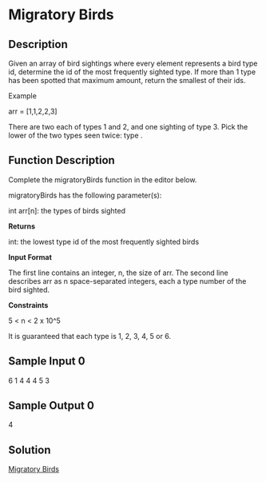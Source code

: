 # Migratory Birds

## Description

Given an array of bird sightings where every element represents a bird type id, determine the id of the most frequently sighted type. If more than 1 type has been spotted that maximum amount, return the smallest of their ids.

Example

arr = [1,1,2,2,3]

There are two each of types 1 and 2, and one sighting of type 3. Pick the lower of the two types seen twice: type .

## Function Description

Complete the migratoryBirds function in the editor below.

migratoryBirds has the following parameter(s):

int arr[n]: the types of birds sighted

**Returns**

int: the lowest type id of the most frequently sighted birds

**Input Format**

The first line contains an integer, n, the size of arr.
The second line describes arr as n space-separated integers, each a type number of the bird sighted.

**Constraints**

5 < n < 2 x 10^5

It is guaranteed that each type is 1, 2, 3, 4, 5 or 6.

## Sample Input 0

6
1 4 4 4 5 3

## Sample Output 0

4

## Solution

[Migratory Birds](https://github.com/rammya29/Tech-And-Target/blob/main/HakerRank%20Solution/Day-4/Migratory%20Birds/solution.py)
